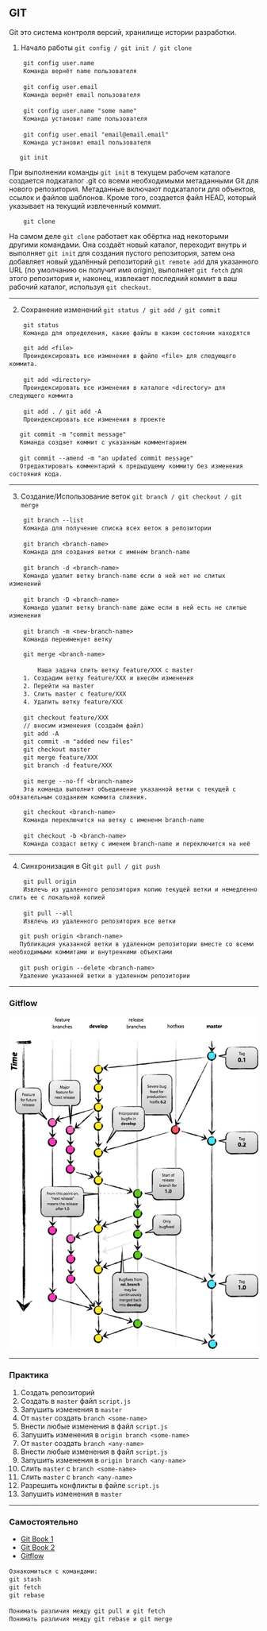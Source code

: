 ## GIT
Git это система контроля версий, хранилище истории разработки.

1. Начало работы ```git config / git init / git clone```

```git
    git config user.name
    Команда вернёт name пользователя

    git config user.email
    Команда вернёт email пользователя

    git config user.name "some name"
    Команда установит name пользователя

    git config user.email "email@email.email"
    Команда установит email пользователя
 ```
 ```git
    git init
  ```

При выполнении команды ```git init``` в текущем рабочем каталоге создается подкаталог .git со всеми необходимыми метаданными Git для нового репозитория. Метаданные включают подкаталоги для объектов, ссылок и файлов шаблонов. Кроме того, создается файл HEAD, который указывает на текущий извлеченный коммит.

```git
    git clone
 ```

На самом деле ```git clone``` работает как обёртка над некоторыми другими командами. Она создаёт новый каталог, переходит внутрь и выполняет ```git init``` для создания пустого репозитория, затем она добавляет новый удалённый репозиторий ```git remote add``` для указанного URL (по умолчанию он получит имя origin), выполняет ```git fetch``` для этого репозитория и, наконец, извлекает последний коммит в ваш рабочий каталог, используя ```git checkout```.

***

2. Сохранение изменений ```git status / git add / git commit```

```git
    git status
    Команда для определения, какие файлы в каком состоянии находятся
 ```

```git
    git add <file>
    Проиндексировать все изменения в файле <file> для следующего коммита.

    git add <directory>
    Проиндексировать все изменения в каталоге <directory> для следующего коммита

    git add . / git add -A
    Проиндексировать все изменения в проекте
 ```

 ```git
    git commit -m "commit message"
    Команда создает коммит с указанным комментарием

    git commit --amend -m "an updated commit message"
    Отредактировать комментарий к предыдущему коммиту без изменения состояния кода.
  ```

***

3. Создание/Использование веток ```git branch / git checkout / git merge```

```git
    git branch --list
    Команда для получение списка всех веток в репозитории

    git branch <branch-name>
    Команда для создания ветки с именем branch-name

    git branch -d <branch-name>
    Команда удалит ветку branch-name если в ней нет не слитых изменений

    git branch -D <branch-name>
    Команда удалит ветку branch-name даже если в ней есть не слитые изменения

    git branch -m <new-branch-name>
    Команда переименует ветку
 ```

```git
    git merge <branch-name>

        Наша задача слить ветку feature/XXX с master
    1. Создадим ветку feature/XXX и внесём изменения
    2. Перейти на master
    3. Слить master с feature/XXX
    4. Удалить ветку feature/XXX

    git checkout feature/XXX
    // вносим изменения (создаём файл)
    git add -A
    git commit -m "added new files"
    git checkout master
    git merge feature/XXX
    git branch -d feature/XXX

    git merge --no-ff <branch-name>
    Эта команда выполнит объединение указанной ветки с текущей с обязательным созданием коммита слияния.
 ```

```git
    git checkout <branch-name>
    Команда переключится на ветку с имененм branch-name

    git checkout -b <branch-name>
    Команда создаст ветку с именем branch-name и переключится на неё
 ```

***

4. Синхронизация в Git ```git pull / git push```

```git
    git pull origin
    Извлечь из удаленного репозитория копию текущей ветки и немедленно слить ее с локальной копией

    git pull --all
    Извлечь из удаленного репозитория все ветки
 ```

 ```git
    git push origin <branch-name>
    Публикация указанной ветки в удаленном репозитории вместе со всеми необходимыми коммитами и внутренними объектами

    git push origin --delete <branch-name>
    Удаление указанной ветки в удаленном репозитории
  ```

***

### Gitflow

![gitflow](./gitflow.png)

***

### Практика

1. Создать репозиторий
2. Создать в ```master``` файл ```script.js```
3. Запушить изменения в ```master```
4. От ```master``` создать ```branch <some-name>```
5. Внести любые изменения в файл ```script.js```
6. Запушить изменения в ```origin branch <some-name>```
7. От ```master``` создать ```branch <any-name>```
8. Внести любые изменения в файл ```script.js```
9. Запушить изменения в ```origin branch <any-name>```
10. Слить ```master``` с ```branch <some-name>```
11. Слить ```master``` с ```branch <any-name>```
12. Разрешить конфликты в файле ```script.js``` 
13. Запушить изменения в ```master```

***
### Самостоятельно

- [Git Book 1](https://git-scm.com/book/ru/v2)
- [Git Book 2](https://www.atlassian.com/ru/git/tutorials)
- [Gitflow](https://habr.com/ru/post/106912/)

```git
Ознакомиться с командами: 
git stash
git fetch
git rebase

Понимать различия между git pull и git fetch
Понимать различия между git rebase и git merge
 ```